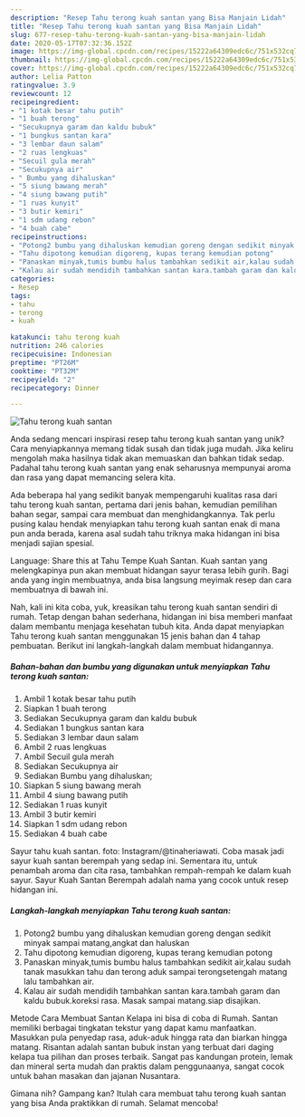 ```yaml
---
description: "Resep Tahu terong kuah santan yang Bisa Manjain Lidah"
title: "Resep Tahu terong kuah santan yang Bisa Manjain Lidah"
slug: 677-resep-tahu-terong-kuah-santan-yang-bisa-manjain-lidah
date: 2020-05-17T07:32:36.152Z
image: https://img-global.cpcdn.com/recipes/15222a64309edc6c/751x532cq70/tahu-terong-kuah-santan-foto-resep-utama.jpg
thumbnail: https://img-global.cpcdn.com/recipes/15222a64309edc6c/751x532cq70/tahu-terong-kuah-santan-foto-resep-utama.jpg
cover: https://img-global.cpcdn.com/recipes/15222a64309edc6c/751x532cq70/tahu-terong-kuah-santan-foto-resep-utama.jpg
author: Lelia Patton
ratingvalue: 3.9
reviewcount: 12
recipeingredient:
- "1 kotak besar tahu putih"
- "1 buah terong"
- "Secukupnya garam dan kaldu bubuk"
- "1 bungkus santan kara"
- "3 lembar daun salam"
- "2 ruas lengkuas"
- "Secuil gula merah"
- "Secukupnya air"
- " Bumbu yang dihaluskan"
- "5 siung bawang merah"
- "4 siung bawang putih"
- "1 ruas kunyit"
- "3 butir kemiri"
- "1 sdm udang rebon"
- "4 buah cabe"
recipeinstructions:
- "Potong2 bumbu yang dihaluskan kemudian goreng dengan sedikit minyak sampai matang,angkat dan haluskan"
- "Tahu dipotong kemudian digoreng, kupas terang kemudian potong"
- "Panaskan minyak,tumis bumbu halus tambahkan sedikit air,kalau sudah tanak masukkan tahu dan terong aduk sampai terongsetengah matang lalu tambahkan air."
- "Kalau air sudah mendidih tambahkan santan kara.tambah garam dan kaldu bubuk.koreksi rasa. Masak sampai matang.siap disajikan."
categories:
- Resep
tags:
- tahu
- terong
- kuah

katakunci: tahu terong kuah 
nutrition: 246 calories
recipecuisine: Indonesian
preptime: "PT26M"
cooktime: "PT32M"
recipeyield: "2"
recipecategory: Dinner

---
```



![Tahu terong kuah santan](https://img-global.cpcdn.com/recipes/15222a64309edc6c/751x532cq70/tahu-terong-kuah-santan-foto-resep-utama.jpg)

Anda sedang mencari inspirasi resep tahu terong kuah santan yang unik? Cara menyiapkannya memang tidak susah dan tidak juga mudah. Jika keliru mengolah maka hasilnya tidak akan memuaskan dan bahkan tidak sedap. Padahal tahu terong kuah santan yang enak seharusnya mempunyai aroma dan rasa yang dapat memancing selera kita.

Ada beberapa hal yang sedikit banyak mempengaruhi kualitas rasa dari tahu terong kuah santan, pertama dari jenis bahan, kemudian pemilihan bahan segar, sampai cara membuat dan menghidangkannya. Tak perlu pusing kalau hendak menyiapkan tahu terong kuah santan enak di mana pun anda berada, karena asal sudah tahu triknya maka hidangan ini bisa menjadi sajian spesial.

Language: Share this at Tahu Tempe Kuah Santan. Kuah santan yang melengkapinya pun akan membuat hidangan sayur terasa lebih gurih. Bagi anda yang ingin membuatnya, anda bisa langsung meyimak resep dan cara membuatnya di bawah ini.


Nah, kali ini kita coba, yuk, kreasikan tahu terong kuah santan sendiri di rumah. Tetap dengan bahan sederhana, hidangan ini bisa memberi manfaat dalam membantu menjaga kesehatan tubuh kita. Anda dapat menyiapkan Tahu terong kuah santan menggunakan 15 jenis bahan dan 4 tahap pembuatan. Berikut ini langkah-langkah dalam membuat hidangannya.

<!--inarticleads1-->

##### Bahan-bahan dan bumbu yang digunakan untuk menyiapkan Tahu terong kuah santan:

1. Ambil 1 kotak besar tahu putih
1. Siapkan 1 buah terong
1. Sediakan Secukupnya garam dan kaldu bubuk
1. Sediakan 1 bungkus santan kara
1. Sediakan 3 lembar daun salam
1. Ambil 2 ruas lengkuas
1. Ambil Secuil gula merah
1. Sediakan Secukupnya air
1. Sediakan  Bumbu yang dihaluskan;
1. Siapkan 5 siung bawang merah
1. Ambil 4 siung bawang putih
1. Sediakan 1 ruas kunyit
1. Ambil 3 butir kemiri
1. Siapkan 1 sdm udang rebon
1. Sediakan 4 buah cabe


Sayur tahu kuah santan. foto: Instagram/@tinaheriawati. Coba masak jadi sayur kuah santan berempah yang sedap ini. Sementara itu, untuk penambah aroma dan cita rasa, tambahkan rempah-rempah ke dalam kuah sayur. Sayur Kuah Santan Berempah adalah nama yang cocok untuk resep hidangan ini. 

<!--inarticleads2-->

##### Langkah-langkah menyiapkan Tahu terong kuah santan:

1. Potong2 bumbu yang dihaluskan kemudian goreng dengan sedikit minyak sampai matang,angkat dan haluskan
1. Tahu dipotong kemudian digoreng, kupas terang kemudian potong
1. Panaskan minyak,tumis bumbu halus tambahkan sedikit air,kalau sudah tanak masukkan tahu dan terong aduk sampai terongsetengah matang lalu tambahkan air.
1. Kalau air sudah mendidih tambahkan santan kara.tambah garam dan kaldu bubuk.koreksi rasa. Masak sampai matang.siap disajikan.


Metode Cara Membuat Santan Kelapa ini bisa di coba di Rumah. Santan memiliki berbagai tingkatan tekstur yang dapat kamu manfaatkan. Masukkan pula penyedap rasa, aduk-aduk hingga rata dan biarkan hingga matang. Risantan adalah santan bubuk instan yang terbuat dari daging kelapa tua pilihan dan proses terbaik. Sangat pas kandungan protein, lemak dan mineral serta mudah dan praktis dalam penggunaanya, sangat cocok untuk bahan masakan dan jajanan Nusantara. 

Gimana nih? Gampang kan? Itulah cara membuat tahu terong kuah santan yang bisa Anda praktikkan di rumah. Selamat mencoba!
